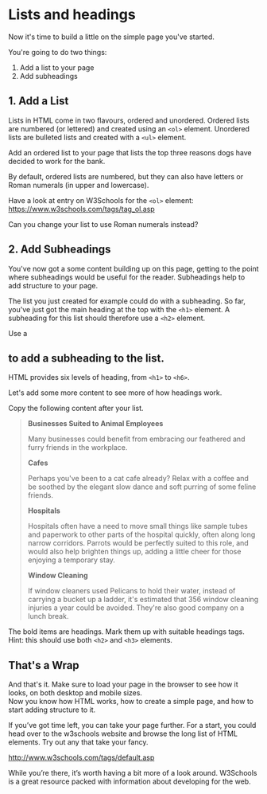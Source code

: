 # Lists and headings

Now it's time to build a little on the simple page you've started.

You're going to do two things:

1. Add a list to your page
2. Add subheadings


## 1. Add a List

Lists in HTML come in two flavours, ordered and unordered. Ordered lists are numbered (or lettered) and created using an `<ol>` element. Unordered lists are bulleted lists and created with a `<ul>` element.

<div class="todo">
Add an ordered list to your page that lists the top three reasons dogs have decided to work for the bank.
</div>

By default, ordered lists are numbered, but they can also have letters or Roman numerals (in upper and lowercase).

Have a look at entry on W3Schools for the `<ol>` element: <https://www.w3schools.com/tags/tag_ol.asp>

<div class="todo">
Can you change your list to use Roman numerals instead?
</div>

## 2. Add Subheadings

You've now got a some content building up on this page, getting to the point where subheadings would be useful for the reader. Subheadings help to add structure to your page.

The list you just created for example could do with a subheading. So far, you've just got the main heading at the top with the `<h1>` element. A subheading for this list should therefore use a `<h2>` element.

<div class="todo">
Use a <code><h2></code> to add a subheading to the list.
</div>

HTML provides six levels of heading, from `<h1>` to `<h6>`.

Let's add some more content to see more of how headings work.

<div class="todo">
Copy the following content after your list.
</div>

> **Businesses Suited to Animal Employees**
>
> Many businesses could benefit from embracing our feathered and furry friends in the workplace.
>
> **Cafes**
>
> Perhaps you've been to a cat cafe already? Relax with a coffee and be soothed by the elegant slow dance and soft purring of some feline friends.
>
> **Hospitals**
>
> Hospitals often have a need to move small things like sample tubes and paperwork to other parts of the hospital quickly, often along long narrow corridors. Parrots would be perfectly suited to this role, and would also help brighten things up, adding a little cheer for those enjoying a temporary stay.
>
> **Window Cleaning**
>
> If window cleaners used Pelicans to hold their water, instead of carrying a bucket up a ladder, it's estimated that 356 window cleaning injuries a year could be avoided. They're also good company on a lunch break.

The bold items are headings. Mark them up with suitable headings tags. Hint: this should use both `<h2>` and `<h3>` elements.

## That's a Wrap

And that's it. Make sure to load your page in the browser to see how it looks, on both desktop and mobile sizes.  
Now you know how HTML works, how to create a simple page, and how to start adding structure to it.   

If you’ve got time left, you can take your page further. For a start, you could head over to the w3schools website and browse the long list of HTML elements. Try out any that take your fancy.

<http://www.w3schools.com/tags/default.asp>

While you’re there, it’s worth having a bit more of a look around. W3Schools is a great resource packed with information about developing for the web.
